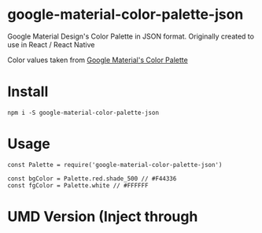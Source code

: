 # google-material-color-palette-json
Google Material Design's Color Palette in JSON format. Originally created to use in React / React Native

Color values taken from [Google Material's Color Palette](https://material.google.com/style/color.html#color-color-palette)

# Install
```
npm i -S google-material-color-palette-json
```


# Usage
```
const Palette = require('google-material-color-palette-json')

const bgColor = Palette.red.shade_500 // #F44336
const fgColor = Palette.white // #FFFFFF
```

# UMD Version (Inject through <script> tag)

```
<script src="google-material-color-palette-json/lib/palette-umd.js"></script>
<script>
  const bgColor = window.PALETTE.red.shade_500 // #F44336
  const fgColor = window.PALETTE.white // #FFFFFF
</script>
```

<img src="https://rawgit.com/sravanrekandar/google-material-color-palette-json/master/lib/table.svg" alt="Drawing" width="821"/>
